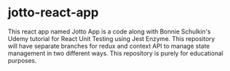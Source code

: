 # jotto-react-app
This react app named Jotto App is a code along with Bonnie Schulkin's Udemy tutorial for React Unit Testing using Jest Enzyme. This repository will have separate branches for redux and context API to manage state management in two different ways. This repository is purely for educational purposes.
